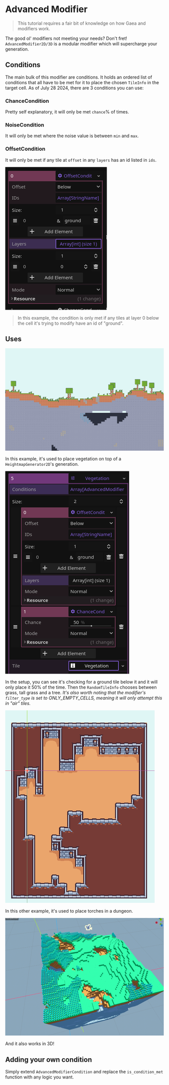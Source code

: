 # Advanced Modifier

> This tutorial requires a fair bit of knowledge on how Gaea and modifiers work.

The good ol' modifiers not meeting your needs? Don't fret! `AdvancedModifier2D/3D` is a modular modifier which will supercharge your generation.

## Conditions

The main bulk of this modifier are conditions. It holds an ordered list of conditions that all have to be met for it to place the chosen `TileInfo` in the target cell. As of July 28 2024, there are 3 conditions you can use:

### ChanceCondition

Pretty self explanatory, it will only be met `chance`% of times.

### NoiseCondition

It will only be met where the noise value is between `min` and `max`.

### OffsetCondition

It will only be met if any tile at `offset` in any `layers` has an id listed in `ids`. 

![An OffsetCondition with an offset of "Below", a "ground" string element in IDs and a 0 int element in layers](../../assets/tutorials/advanced_modifier/offset_condition_example.png)
> In this example, the condition is only met if any tiles at layer 0 below the cell it's trying to modify have an id of "ground".

## Uses

![A terraria-like generation with trees and grass on top.](../../assets/tutorials/advanced_modifier/advanced_modifier_example.png)

In this example, it's used to place vegetation on top of a `HeightmapGenerator2D`'s generation. 

![The setup](../../assets/tutorials/advanced_modifier/setup.png)

In the setup, you can see it's checking for a ground tile below it and it will only place it 50% of the time. Then the `RandomTileInfo` chooses between grass, tall grass and a tree. _It's also worth noting that the modifier's `filter_type` is set to ONLY_EMPTY_CELLS, meaning it will only attempt this in "air" tiles._

![A dungeon with torches](../../assets/tutorials/advanced_modifier/dungeon.png)

In this other example, it's used to place torches in a dungeon.

![3D terrain with trees](../../assets/tutorials/advanced_modifier/3D.png)

And it also works in 3D!

## Adding your own condition

Simply extend `AdvancedModifierCondition` and replace the `is_condition_met` function with any logic you want.